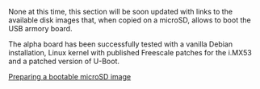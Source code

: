 None at this time, this section will be soon updated with links to the
available disk images that, when copied on a microSD, allows to boot the USB
armory board.

The alpha board has been successfully tested with a vanilla Debian
installation, Linux kernel with published Freescale patches for the i.MX53 and
a patched version of U-Boot.

[Preparing a bootable microSD image](https://github.com/inversepath/usbarmory/wiki/Preparing-a-bootable-microSD-image)
